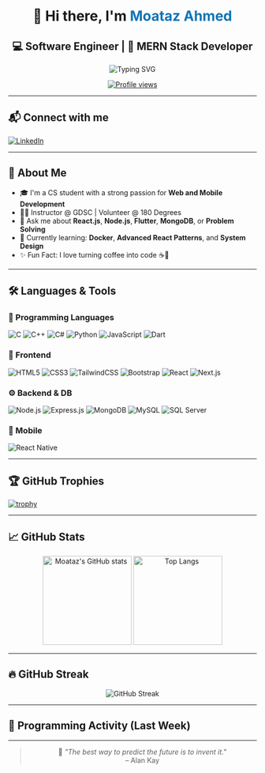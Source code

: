 <div align="center">
  
# 👋 Hi there, I'm <span style="color:#0e75b6">Moataz Ahmed</span>  
## 💻 Software Engineer | 🚀 MERN Stack Developer  

<img src="https://readme-typing-svg.demolab.com?font=Fira+Code&size=24&pause=1000&center=true&vCenter=true&width=435&lines=Full-Stack+Developer;React+%7C+Node.js+%7C+Flutter;C%2B%2B+%7C+Python+%7C+Dart;Passionate+about+clean+code+%F0%9F%92%AF" alt="Typing SVG" />

[![Profile views](https://komarev.com/ghpvc/?username=Moatazahmed156&label=Profile%20views&color=0e75b6&style=flat)](https://github.com/Moatazahmed156)

</div>

---

## 📬 Connect with me

[![LinkedIn](https://img.shields.io/badge/-Moataz%20Ahmed-blue?style=flat&logo=Linkedin&logoColor=white&link=https://www.linkedin.com/in/moataz-ahmed-b02438255/)](https://www.linkedin.com/in/moataz-ahmed-b02438255/)

---

## 🧠 About Me

- 🎓 I'm a CS student with a strong passion for **Web and Mobile Development**
- 🧑‍🏫 Instructor @ GDSC | Volunteer @ 180 Degrees
- 💬 Ask me about **React.js**, **Node.js**, **Flutter**, **MongoDB**, or **Problem Solving**
- 🌱 Currently learning: **Docker**, **Advanced React Patterns**, and **System Design**
- ✨ Fun Fact: I love turning coffee into code ☕🚀

---

## 🛠️ Languages & Tools

### 🧩 Programming Languages
![C](https://img.shields.io/badge/-C-00599C?style=flat&logo=c)
![C++](https://img.shields.io/badge/-C++-00599C?style=flat&logo=c%2B%2B)
![C#](https://img.shields.io/badge/-C%23-239120?style=flat&logo=c-sharp)
![Python](https://img.shields.io/badge/-Python-3776AB?style=flat&logo=python)
![JavaScript](https://img.shields.io/badge/-JavaScript-F7DF1E?style=flat&logo=javascript)
![Dart](https://img.shields.io/badge/-Dart-0175C2?style=flat&logo=dart)

### 🎨 Frontend
![HTML5](https://img.shields.io/badge/-HTML5-E34F26?style=flat&logo=html5)
![CSS3](https://img.shields.io/badge/-CSS3-1572B6?style=flat&logo=css3)
![TailwindCSS](https://img.shields.io/badge/-Tailwind-38B2AC?style=flat&logo=tailwind-css)
![Bootstrap](https://img.shields.io/badge/-Bootstrap-563D7C?style=flat&logo=bootstrap)
![React](https://img.shields.io/badge/-React-61DAFB?style=flat&logo=react)
![Next.js](https://img.shields.io/badge/-Next.js-000?style=flat&logo=next.js)

### ⚙️ Backend & DB
![Node.js](https://img.shields.io/badge/-Node.js-339933?style=flat&logo=node.js)
![Express.js](https://img.shields.io/badge/-Express.js-000?style=flat&logo=express)
![MongoDB](https://img.shields.io/badge/-MongoDB-47A248?style=flat&logo=mongodb)
![MySQL](https://img.shields.io/badge/-MySQL-4479A1?style=flat&logo=mysql)
![SQL Server](https://img.shields.io/badge/-SQL%20Server-CC2927?style=flat&logo=microsoft-sql-server)

### 📱 Mobile
![React Native](https://img.shields.io/badge/-React%20Native-61DAFB?style=flat&logo=react)

---

## 🏆 GitHub Trophies

[![trophy](https://github-profile-trophy.vercel.app/?username=Moatazahmed156&theme=onedark)](https://github.com/ryo-ma/github-profile-trophy)

---

## 📈 GitHub Stats

<div align="center">
  <img src="https://github-readme-stats.vercel.app/api?username=Moatazahmed156&show_icons=true&theme=github_dark" alt="Moataz's GitHub stats" height="180"/>
  <img src="https://github-readme-stats.vercel.app/api/top-langs/?username=Moatazahmed156&layout=compact&theme=github_dark" alt="Top Langs" height="180"/>
</div>

---

## 🔥 GitHub Streak

<p align="center">
  <img src="https://github-readme-streak-stats.herokuapp.com/?user=Moatazahmed156&theme=tokyonight" alt="GitHub Streak" />
</p>

---

## 📅 Programming Activity (Last Week)

<!--START_SECTION:waka-->
<!--END_SECTION:waka-->

---

<div align="center">
  
> 🚀 _"The best way to predict the future is to invent it."_  
> – Alan Kay

</div>
